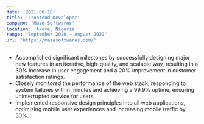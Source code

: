 ```yaml
---
date: '2021-06-18'
title: 'Frontend Developer'
company: 'Maze Softwares'
location: 'Akure, Nigeria'
range: 'September 2020 - August 2022'
url: 'https://mazesoftwares.com/'
---
```

- Accomplished significant milestones by successfully designing major new features in an iterative, high-quality, and scalable way, resulting in a 30% increase in user engagement and a 20% improvement in customer satisfaction ratings.
- Closely monitored the performance of the web stack, responding to system failures within minutes and achieving a 99.9% uptime, ensuring uninterrupted service for users.
- Implemented responsive design principles into all web applications, optimizing mobile user experiences and increasing mobile traffic by 50%.
